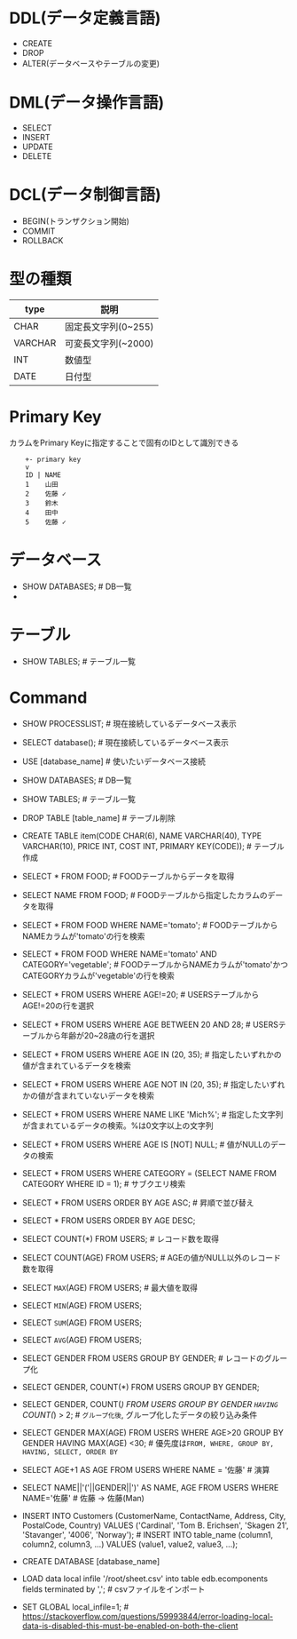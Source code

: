 <!--
 FileName:      sql
 Author:        8ucchiman
 CreatedDate:   2023-05-11 12:46:50
 LastModified:  2023-01-25 10:56:12 +0900
 Reference:     8ucchiman.jp
 Description:   ---
-->


# DDL(データ定義言語)
- CREATE
- DROP
- ALTER(データベースやテーブルの変更)

# DML(データ操作言語)
- SELECT
- INSERT
- UPDATE
- DELETE

# DCL(データ制御言語)
- BEGIN(トランザクション開始)
- COMMIT
- ROLLBACK



# 型の種類

| type   | 説明                |
|------  |---------------------|
|CHAR    | 固定長文字列(0~255) |
|VARCHAR | 可変長文字列(~2000) |
|INT     |       数値型        |
|DATE    |       日付型        |


# Primary Key
カラムをPrimary Keyに指定することで固有のIDとして識別できる

```
    +- primary key
    v
    ID | NAME
    1    山田
    2    佐藤 ✓
    3    鈴木 
    4    田中
    5    佐藤 ✓
```


# データベース
- SHOW DATABASES;  # DB一覧
- 

# テーブル
- SHOW TABLES;  # テーブル一覧



# Command
- SHOW PROCESSLIST;       # 現在接続しているデータベース表示
- SELECT database();      # 現在接続しているデータベース表示
- USE [database_name]     # 使いたいデータベース接続
- SHOW DATABASES;         # DB一覧
- SHOW TABLES;            # テーブル一覧
- DROP TABLE [table_name] # テーブル削除
- CREATE TABLE item(CODE CHAR(6), NAME VARCHAR(40), TYPE VARCHAR(10), PRICE INT, COST INT, PRIMARY KEY(CODE));  # テーブル作成
- SELECT * FROM FOOD;     # FOODテーブルからデータを取得
- SELECT NAME FROM FOOD;  # FOODテーブルから指定したカラムのデータを取得
- SELECT * FROM FOOD WHERE NAME='tomato';   # FOODテーブルからNAMEカラムが'tomato'の行を検索
- SELECT * FROM FOOD WHERE NAME='tomato' AND CATEGORY='vegetable';   # FOODテーブルからNAMEカラムが'tomato'かつCATEGORYカラムが'vegetable'の行を検索
- SELECT * FROM USERS WHERE AGE!=20;   # USERSテーブルからAGE!=20の行を選択
- SELECT * FROM USERS WHERE AGE BETWEEN 20 AND 28;  # USERSテーブルから年齢が20~28歳の行を選択
- SELECT * FROM USERS WHERE AGE IN (20, 35);        # 指定したいずれかの値が含まれているデータを検索
- SELECT * FROM USERS WHERE AGE NOT IN (20, 35);    # 指定したいずれかの値が含まれていないデータを検索
- SELECT * FROM USERS WHERE NAME LIKE 'Mich%';      # 指定した文字列が含まれているデータの検索。%は0文字以上の文字列
- SELECT * FROM USERS WHERE AGE IS [NOT] NULL;      # 値がNULLのデータの検索
- SELECT * FROM USERS WHERE CATEGORY = (SELECT NAME FROM CATEGORY WHERE ID = 1);   # サブクエリ検索
- SELECT * FROM USERS ORDER BY AGE ASC;             # 昇順で並び替え
- SELECT * FROM USERS ORDER BY AGE DESC;
- SELECT COUNT(*) FROM USERS;                       # レコード数を取得
- SELECT COUNT(AGE) FROM USERS;                     # AGEの値がNULL以外のレコード数を取得
- SELECT `MAX`(AGE) FROM USERS;                       # 最大値を取得
- SELECT `MIN`(AGE) FROM USERS;
- SELECT `SUM`(AGE) FROM USERS;
- SELECT `AVG`(AGE) FROM USERS;
- SELECT GENDER FROM USERS GROUP BY GENDER;         # レコードのグループ化
- SELECT GENDER, COUNT(*) FROM USERS GROUP BY GENDER;
- SELECT GENDER, COUNT(*) FROM USERS GROUP BY GENDER `HAVING` COUNT(*) > 2;     # `グループ化後`, グループ化したデータの絞り込み条件

- SELECT GENDER MAX(AGE) FROM USERS WHERE AGE>20 GROUP BY GENDER HAVING MAX(AGE) <30;   # 優先度は`FROM, WHERE, GROUP BY, HAVING, SELECT, ORDER BY`
- SELECT AGE+1 AS AGE FROM USERS WHERE NAME = '佐藤'   # 演算
- SELECT NAME||'('||GENDER||')' AS NAME, AGE FROM USERS WHERE NAME='佐藤'    # 佐藤 -> 佐藤(Man)
- INSERT INTO Customers (CustomerName, ContactName, Address, City, PostalCode, Country) VALUES ('Cardinal', 'Tom B. Erichsen', 'Skagen 21', 'Stavanger', '4006', 'Norway');          # INSERT INTO table_name (column1, column2, column3, ...) VALUES (value1, value2, value3, ...);


- CREATE DATABASE [database_name]
- LOAD data local infile '/root/sheet.csv' into table edb.ecomponents fields terminated by ',';  # csvファイルをインポート
- SET GLOBAL local_infile=1; # https://stackoverflow.com/questions/59993844/error-loading-local-data-is-disabled-this-must-be-enabled-on-both-the-client
